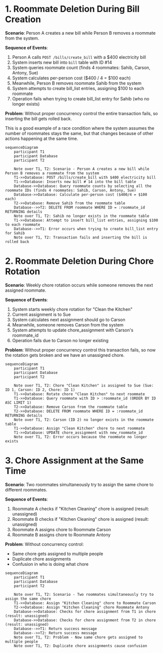 # 1. Roommate Deletion During Bill Creation

**Scenario**: Person A creates a new bill while Person B removes a roommate from the system.

**Sequence of Events**:
1. Person A calls `POST /bills/create_bill` with a $400 electricity bill
2. System inserts new bill into `bill` table with ID #14
3. System queries roommate count (finds 4 roommates: Sahib, Carson, Antony, Sue)
4. System calculates per-person cost ($400 / 4 = $100 each)
5. Meanwhile, Person B removes roommate Sahib from the system
6. System attempts to create bill_list entries, assigning $100 to each roommate
7. Operation fails when trying to create bill_list entry for Sahib (who no longer exists)

**Problem**: Without proper concurrency control the entire transaction fails, so inserting the bill gets rolled back.

This is a good example of a race condition where the system assumes the number of roommates stays the same, but that changes because of other actions happening at the same time.

``` mermaid
sequenceDiagram
    participant T1
    participant Database
    participant T2

    Note over T1, T2: Scenario - Person A creates a new bill while Person B removes a roommate from the system
    T1->>Database: POST /bills/create_bill with $400 electricity bill
    T1->>Database: Inserts new bill # 14 into the bill table
    Database->>Database: Query roommate counts by selecting all the roommate IDs (finds 4 roommates: Sahib, Carson, Antony, Sue)
    Database->>Database: Calculate per-person cost ($400/4 = $100 each)
    T2->>Database: Remove Sahib from the roommate table
    Database-->>T2: DELETE FROM roommate WHERE ID = :roommate_id RETURNING details
    Note over T1, T2: Sahib no longer exists in the roommate table
    T1->>Database: Attempt to insert bill_list entries, assigning $100 to each roommate
    Database-->>T1: Error occurs when trying to create bill_list entry for Sahib
    Note over T1, T2: Transaction fails and inserting the bill is rolled back
```

# 2. Roommate Deletion During Chore Rotation

**Scenario**: Weekly chore rotation occurs while someone removes the next assigned roommate.

**Sequence of Events**:
1. System starts weekly chore rotation for "Clean the Kitchen"
2. Current assignment is to Sue 
3. System calculates next assignment should go to Carson 
4. Meanwhile, someone removes Carson from the system
5. System attempts to update chore_assignment with Carson's roommate_id
6. Operation fails due to Carson no longer existing

**Problem**: Without proper concurrency control this transaction fails, so now the rotation gets broken and we have an unassigned chore.

``` mermaid
sequenceDiagram
    participant T1
    participant Database
    participant T2

    Note over T1, T2: Chore "Clean Kitchen" is assigned to Sue (Sue: ID 1, Carson: ID 2, Chore: ID 1)
    T1->>Database: Rotate chore "Clean Kitchen" to next roommate
    T1->>Database: Query roommate with ID > :roommate_id (ORDER BY ID ASC LIMIT 1)
    T2->>Database: Remove Carson from the roommate table
    T2->>Database: DELETE FROM roommate WHERE ID = :roommate_id RETURNING details
    Note over T1, T2: Carson (ID 2) no longer exists in the roommate table
    T1->>Database: Assign "Clean Kitchen" chore to next roommate
    T1->>Database: UPDATE chore_assignment with new_roommate_id
    Note over T1, T2: Error occurs because the roommate no longer exists
```

# 3. Chore Assignment at the Same Time

**Scenario**: Two roommates simultaneously try to assign the same chore to different roommates.

**Sequence of Events**:
1. Roommate A checks if "Kitchen Cleaning" chore is assigned (result: unassigned)
2. Roommate B checks if "Kitchen Cleaning" chore is assigned (result: unassigned)
3. Roommate A assigns chore to Roommate Carson
4. Roommate B assigns chore to Roommate Antony

**Problem**: Without concurrency control:
- Same chore gets assigned to multiple people
- Duplicate chore assignments
- Confusion in who is doing what chore

``` mermaid
sequenceDiagram
    participant T1
    participant Database
    participant T2

    Note over T1, T2: Scenario - Two roommates simultaneously try to assign the same chore
    T1->>Database: Assign "Kitchen Cleaning" chore to Roommate Carson 
    T2->>Database: Assign "Kitchen Cleaning" chore Roommate Antony
    Database->>Database: Checks for chore assignment from T1 in chore (result: unassigned)
    Database->>Database: Checks for chore assignment from T2 in chore (result: unassigned)
    Database-->>T1: Return success message
    Database-->>T2: Return success message
    Note over T1, T2: Problem - Now same chore gets assigned to multiple people
    Note over T1, T2: Duplicate chore assignments cause confusion
```